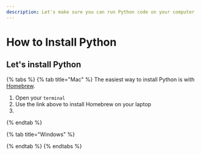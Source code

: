 ```yaml
---
description: Let's make sure you can run Python code on your computer
---
```


# How to Install Python

## Let's install Python

{% tabs %}
{% tab title="Mac" %}
The easiest way to install Python is with [Homebrew](https://brew.sh/).

1. Open your `terminal` 
2. Use the link above to install Homebrew on your laptop
3. 
{% endtab %}

{% tab title="Windows" %}

{% endtab %}
{% endtabs %}

